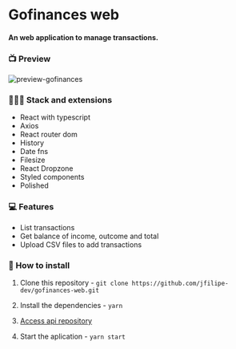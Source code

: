 # Gofinances web
#### An web application to manage transactions.

### 📺 Preview
![preview-gofinances](https://user-images.githubusercontent.com/55659197/80908328-6229bc80-8cf5-11ea-800e-4325685b4db2.gif)

### 👨🏻‍💻 Stack and extensions
- React with typescript
- Axios
- React router dom
- History
- Date fns
- Filesize
- React Dropzone
- Styled components
- Polished

### 💻 Features
- List transactions
- Get balance of income, outcome and total
- Upload CSV files to add transactions

### 💾 How to install
1.  Clone this repository - 
`git clone https://github.com/jfilipe-dev/gofinances-web.git`

2.  Install the dependencies - 
`yarn`

3. [Access api repository](https://github.com/jfilipe-dev/gofinances-backend "3.  Access api repository")

4. Start the aplication - 
`yarn start`
